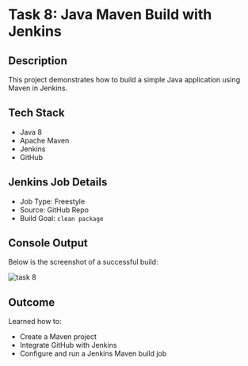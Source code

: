 # Task 8: Java Maven Build with Jenkins

## Description
This project demonstrates how to build a simple Java application using Maven in Jenkins.

## Tech Stack
- Java 8
- Apache Maven
- Jenkins
- GitHub

## Jenkins Job Details
- Job Type: Freestyle
- Source: GitHub Repo
- Build Goal: `clean package`

## Console Output
Below is the screenshot of a successful build:

![task 8](https://github.com/user-attachments/assets/26cb482c-9b6f-4da6-8d66-b9c2011e7787)

## Outcome
Learned how to:
- Create a Maven project
- Integrate GitHub with Jenkins
- Configure and run a Jenkins Maven build job
